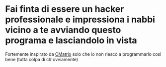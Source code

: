 # Fai finta di essere un hacker professionale e impressiona i nabbi vicino a te avviando questo programa e lasciandolo in vista

Fortemente inspirato da [CMatrix](https://github.com/abishekvashok/cmatrix) solo che io non riesco a programmarlo così bene (tutta colpa di c# ovviamente)
